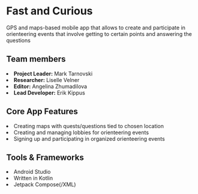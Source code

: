 # Fast and Curious
GPS and maps-based mobile app that allows to create and participate in orienteering events that involve getting to certain points and answering the questions

## Team members
<li> <b>Project Leader:</b> Mark Tarnovski</li>
<li> <b>Researcher:</b> Liselle Velner</li>
<li> <b>Editor:</b> Angelina Zhumadilova</li>
<li> <b>Lead Developer:</b> Erik Kippus</li>

## Core App Features
<li> Creating maps with quests/questions tied to chosen location </li>
<li> Creating and managing lobbies for orienteering events </li>
<li> Signing up and participating in organized orienteering events </li>

## Tools & Frameworks
<li> Android Studio </li>
<li> Written in Kotlin </li>
<li> Jetpack Compose(/XML)</li>
